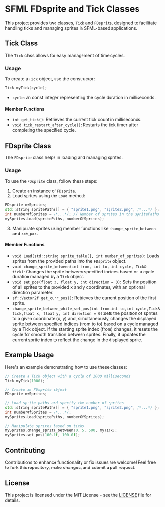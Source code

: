 # SFML FDsprite and Tick Classes

This project provides two classes, `Tick` and `FDsprite`, designed to facilitate handling ticks and managing sprites in SFML-based applications.

## Tick Class

The `Tick` class allows for easy management of time cycles.

### Usage

To create a `Tick` object, use the constructor:

```cpp
Tick myTick(cycle);
```

- `cycle`: an const integer representing the cycle duration in milliseconds.

#### Member Functions

- `int get_tick()`: Retrieves the current tick count in milliseconds.
- `void tick_restart_after_cycle()`: Restarts the tick timer after completing the specified cycle.

## FDsprite Class

The `FDsprite` class helps in loading and managing sprites.

### Usage

To use the `FDsprite` class, follow these steps:

1. Create an instance of `FDsprite`.
2. Load sprites using the `Load` method:

```cpp
FDsprite mySprites;
std::string spritePaths[] = { "sprite1.png", "sprite2.png", /*...*/ };
int numberOfSprites = /*...*/; // Number of sprites in the spritePaths array
mySprites.Load(spritePaths, numberOfSprites);
```

3. Manipulate sprites using member functions like `change_sprite_between` and `set_pos`.

#### Member Functions

- `void Load(std::string sprite_table[], int number_of_sprites)`: Loads sprites from the provided paths into the `FDsprite` object.
- `void change_sprite_between(int from, int to, int cycle, Tick& tick)`: Changes the sprite between specified indices based on a cycle duration managed by a `Tick` object.
- `void set_pos(float x, float y, int direction = 0)`: Sets the position of all sprites to the provided x and y coordinates, with an optional direction parameter.
- `sf::Vector2f get_curr_pos()`: Retrieves the current position of the first sprite.
- `change_sprite_between_while_set_pos(int from,int to,int cycle,Tick& tick,float x, float y, int direction = 0)`:sets the position of sprites to a given coordinate (x, y) and, simultaneously, changes the displayed sprite between specified indices (from to to) based on a cycle managed by a Tick object. If the starting sprite index (from) changes, it resets the cycle for smooth transition between sprites. Finally, it updates the current sprite index to reflect the change in the displayed sprite.
## Example Usage

Here's an example demonstrating how to use these classes:

```cpp
// Create a Tick object with a cycle of 1000 milliseconds
Tick myTick(1000);

// Create an FDsprite object
FDsprite mySprites;

// Load sprite paths and specify the number of sprites
std::string spritePaths[] = { "sprite1.png", "sprite2.png", /*...*/ };
int numberOfSprites = /*...*/;
mySprites.Load(spritePaths, numberOfSprites);

// Manipulate sprites based on ticks
mySprites.change_sprite_between(0, 5, 500, myTick);
mySprites.set_pos(100.0f, 100.0f);
```

## Contributing

Contributions to enhance functionality or fix issues are welcome! Feel free to fork this repository, make changes, and submit a pull request.

## License

This project is licensed under the MIT License - see the [LICENSE](LICENSE) file for details.